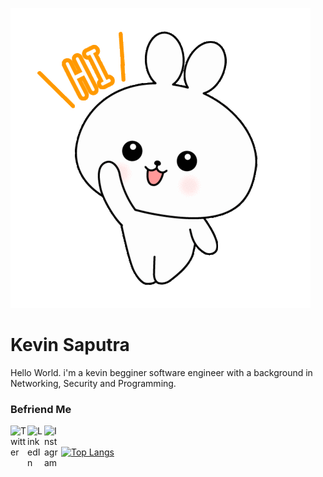 ![Hi](https://github.com/KevinASaputra/kevinLibrary/blob/main/get-greeting-say-hi.gif)

# Kevin Saputra

Hello World. i'm a kevin begginer software engineer with a background in Networking, Security and Programming.

### Befriend Me

[<img align="left" alt="Twitter" width="27px" src="https://cdn.jsdelivr.net/npm/simple-icons@v3/icons/twitter.svg" />][Twitter]
[<img align="left" alt="LinkedIn" width="27px" src="https://cdn.jsdelivr.net/npm/simple-icons@v3/icons/linkedin.svg" />][LinkedIn]
[<img align="left" alt="Instagram" width="27px"  src="https://cdn.jsdelivr.net/npm/simple-icons@v3/icons/instagram.svg" />][Instagram]

[Instagram]: https://www.instagram.com/kvnn.exe/
[Twitter]: https://twitter.com/sayakevin666
[LinkedIn]: https://www.linkedin.com/in/kevin-adika-saputra-403389223/


<br></br>
[![Top Langs](https://github-readme-stats.vercel.app/api/top-langs/?username=KevinASaputra&layout=compact)](https://github.com/KevinASaputra/)
<br></br>
<!--
**KevinASaputra/KevinASaputra** is a ✨ _special_ ✨ repository because its `README.md` (this file) appears on your GitHub profile.

Here are some ideas to get you started:

- 🔭 I’m currently working on ...
- 🌱 I’m currently learning ...
- 👯 I’m looking to collaborate on ...
- 🤔 I’m looking for help with ...
- 💬 Ask me about ...
- 📫 How to reach me: ...
- 😄 Pronouns: ...
- ⚡ Fun fact: ...
-->
